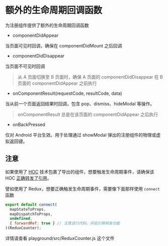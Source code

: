 # 额外的生命周期回调函数

为注册组件提供了额外的生命周期回调函数

- componentDidAppear

当页面可见时回调，确保在 componentDidMount 之后回调

- componentDidDisappear

当页面不可见时回调

> 从 A 页面切换至 B 页面时，确保 A 页面的 componentDidDisappear 在 B 页面的 componentDidAppear 之前执行

- onComponentResult(requestCode, resultCode, data)

当从前一个页面返回结果时回调，包含 pop、dismiss、hideModal 等操作。

> onComponentResult 总是在该页面的 componentDidAppear 之后执行

- onBackPressed

仅对 Android 平台生效。用于处理通过 showModal 弹出的注册组件的物理或虚拟返回键。

## 注意

如果使用了 [HOC](https://reactjs.org/docs/higher-order-components.html) 技术包裹了导出的组件，想要触发生命周期事件，请确保该 HOC [正确转发了引用](https://reactjs.org/docs/forwarding-refs.html)。

譬如使用了 Redux，想要正确触发生命周期事件，需要像下面那样使用 `connect` 函数

```javascript
export default connect(
  mapStateToProps,
  mapDispatchToProps,
  undefined,
  { forwardRef: true } // 注意这行代码，开启引用转发功能
)(ReduxCounter);
```

详情请查看 playground/src/ReduxCounter.js 这个文件
